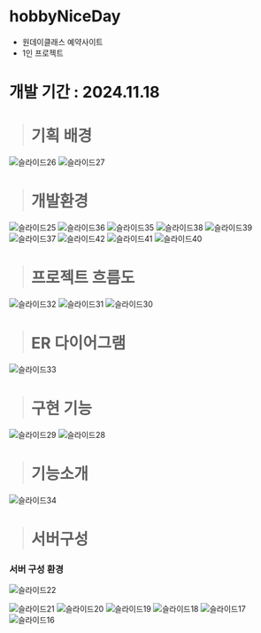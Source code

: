 # hobbyNiceDay
- 원데이클래스 예약사이트
- 1인 프로젝트


# 개발 기간 : 2024.11.18

> # 기획 배경
![슬라이드26](https://github.com/user-attachments/assets/b0cd1423-1fda-451b-9060-cbdc437892fe)
![슬라이드27](https://github.com/user-attachments/assets/6032ce9c-ef48-4092-9e5e-d04082ef66ef)


> # 개발환경
![슬라이드25](https://github.com/user-attachments/assets/1af64cbd-77aa-4255-a998-3f857f646d96)
![슬라이드36](https://github.com/user-attachments/assets/5fe886d9-04f1-4e39-b2a8-16aaf389a2eb)
![슬라이드35](https://github.com/user-attachments/assets/eaf8de9a-5595-4ad7-9fd2-ed22b6274827)
![슬라이드38](https://github.com/user-attachments/assets/50ff46de-3eb8-42a3-9ab5-9cc290ac54eb)
![슬라이드39](https://github.com/user-attachments/assets/4b8aad2e-f38e-436a-beab-ab0d3351a07a)
![슬라이드37](https://github.com/user-attachments/assets/ba216631-64d2-42df-9c4a-f679f6999d25)
![슬라이드42](https://github.com/user-attachments/assets/ebe121c4-adf4-4377-b0e8-c93f3b026c84)
![슬라이드41](https://github.com/user-attachments/assets/c5ebf433-2a0c-4558-bc17-1343ddf024cd)
![슬라이드40](https://github.com/user-attachments/assets/2ab025a8-eb77-47a6-8602-8d30f8c1f868)





> # 프로젝트 흐름도
![슬라이드32](https://github.com/user-attachments/assets/d9d34425-a75a-4b79-a7e2-1a77b4ae660b)
![슬라이드31](https://github.com/user-attachments/assets/05231b3f-0384-4b96-b3c3-f4aab0c76a36)
![슬라이드30](https://github.com/user-attachments/assets/73fcadef-fb56-41af-b485-e6cd581bfee6)

> #  ER 다이어그램
![슬라이드33](https://github.com/user-attachments/assets/5618534a-b00a-476b-bd06-b3e4a6e0d0d1)


> # 구현 기능
![슬라이드29](https://github.com/user-attachments/assets/8cc47fd5-5145-48b8-9656-1d2bd18b1f1a)
![슬라이드28](https://github.com/user-attachments/assets/4e07a075-4251-41e8-b71c-49557e0aa471)


> # 기능소개

![슬라이드34](https://github.com/user-attachments/assets/f40cefdf-6d9b-4dcb-a424-ab7a4461e395)



> # 서버구성

### 서버 구성 환경
![슬라이드22](https://github.com/user-attachments/assets/d9aa319d-4770-4f1e-877a-bc3d194ab02f)

![슬라이드21](https://github.com/user-attachments/assets/413e320c-2cc8-4692-84ff-308962b77ec8)
![슬라이드20](https://github.com/user-attachments/assets/5bba309a-ca14-48df-b80d-27de33679815)
![슬라이드19](https://github.com/user-attachments/assets/cd4f5cd2-f29d-4f9f-8487-f5dda24a666a)
![슬라이드18](https://github.com/user-attachments/assets/bbb2da17-80f1-4a5a-8f85-db9bf6f1ea00)
![슬라이드17](https://github.com/user-attachments/assets/77003af1-322c-4839-bf9d-b2718c2cd3b9)
![슬라이드16](https://github.com/user-attachments/assets/84662678-f252-4319-b0b8-6a93138f085a)

